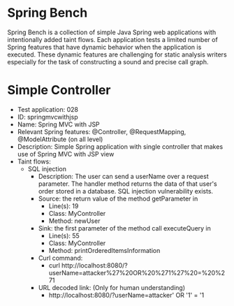 # Spring Bench

Spring Bench is a collection of simple Java Spring web applications with intentionally added taint flows. 
Each application tests a limited number of Spring features that have dynamic behavior when the application is executed. 
These dynamic features are challenging for static analysis writers especially for the task of constructing a sound and precise call graph.   


# Simple Controller

* Test application: 028
* ID: springmvcwithjsp
* Name: Spring MVC with JSP
* Relevant Spring features: @Controller, @RequestMapping, @ModelAttribute (on all level)
* Description: Simple Spring application with single controller that makes use of Spring MVC with JSP view
* Taint flows: 
  * SQL injection
    * Description: The user can send a userName over a request parameter. The handler method returns the data of that user's order stored in a database. SQL injection vulnerability exists.  
    * Source: the return value of the method getParameter in 
        * Line(s): 19
        * Class: MyController
        * Method: newUser
    * Sink: the first parameter of the method call executeQuery in
        * Line(s): 55
        * Class: MyController
        * Method: printOrderedItemsInformation
    * Curl command: 
        * curl http://localhost:8080/?userName=attacker%27%20OR%20%271%27%20=%20%271
    * URL decoded link: (Only for human understanding)
        * http://localhost:8080/?userName=attacker' OR '1' = '1


